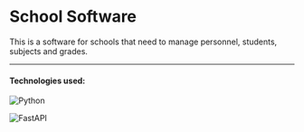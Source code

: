 
# School Software

This is a software for schools that need to manage personnel, students, subjects and grades.

***

#### Technologies used:

![Python](https://api.iconify.design/vscode-icons:file-type-python.svg)

![FastAPI](https://api.iconify.design/logos:fastapi-icon.svg)
